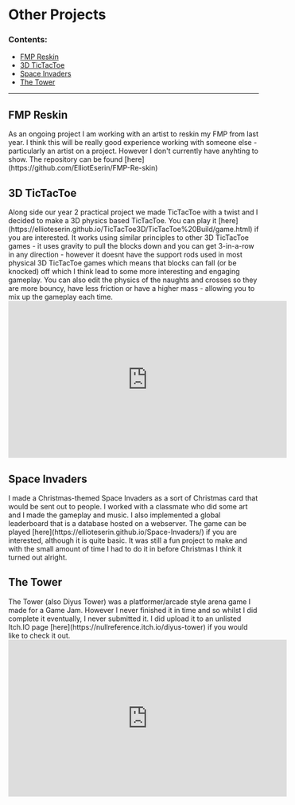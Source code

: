 # Other Projects
### Contents:
<ul>
  <li>
    <a href="#FMPReskin"> FMP Reskin </a>
  </li>
  <li>
    <a href="#ticTacToe"> 3D TicTacToe </a>
  </li>
  <li>
    <a href="#space"> Space Invaders </a>
  </li>
  <li>
    <a href="#tower"> The Tower </a>
  </li>
</ul>
<hr>
<a id="FMPReskin"></a>
<h2> FMP Reskin </h2>
As an ongoing project I am working with an artist to reskin my FMP from last year. I think this will be really good experience working with someone else - particularly an artist on a project. However I don't currently have anyhting to show. The repository can be found [here](https://github.com/ElliotEserin/FMP-Re-skin)
<br>
<a id="ticTacToe"></a>
<h2> 3D TicTacToe </h2>
Along side our year 2 practical project we made TicTacToe with a twist and I decided to make a 3D physics based TicTacToe. You can play it [here](https://ellioteserin.github.io/TicTacToe3D/TicTacToe%20Build/game.html) if you are interested. It works using similar principles to other 3D TicTacToe games - it uses gravity to pull the blocks down and you can get 3-in-a-row in any direction - however it doesnt have the support rods used in most physical 3D TicTacToe games which means that blocks can fall (or be knocked) off which I think lead to some more interesting and engaging gameplay. You can also edit the physics of the naughts and crosses so they are more bouncy, have less friction or have a higher mass - allowing you to mix up the gameplay each time. 
<iframe width="560" height="315" src="https://www.youtube.com/embed/hL5DSsOXXCc" frameborder="0" allow="accelerometer; autoplay; clipboard-write; encrypted-media; gyroscope; picture-in-picture" allowfullscreen></iframe>
<br>
<a id="space"></a>
<h2> Space Invaders </h2>
I made a Christmas-themed Space Invaders as a sort of Christmas card that would be sent out to people. I worked with a classmate who did some art and I made the gameplay and music. I also implemented a global leaderboard that is a database hosted on a webserver. The game can be played [here](https://ellioteserin.github.io/Space-Invaders/) if you are interested, although it is quite basic. It was still a fun project to make and with the small amount of time I had to do it in before Christmas I think it turned out alright.
<br>
<a id="tower"></a>
<h2> The Tower </h2>
The Tower (also Diyus Tower) was a platformer/arcade style arena game I made for a Game Jam. However I never finished it in time and so whilst I did complete it eventually, I never submitted it. I did upload it to an unlisted Itch.IO page [here](https://nullreference.itch.io/diyus-tower) if you would like to check it out. 
<iframe width="560" height="315" src="https://www.youtube.com/embed/AayDT3AV-dA" frameborder="0" allow="accelerometer; autoplay; clipboard-write; encrypted-media; gyroscope; picture-in-picture" allowfullscreen></iframe>
<br>
